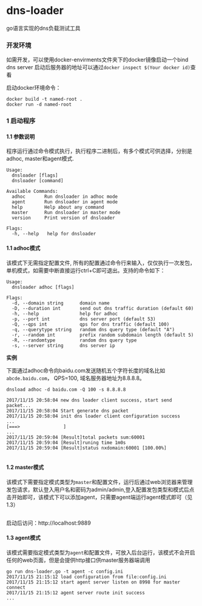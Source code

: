 # dns-loader
go语言实现的dns负载测试工具

### 开发环境

如需开发，可以使用docker-envirments文件夹下的docker镜像启动一个bind dns server
启动后服务器的地址可以通过`docker inspect $(Your docker id)`查看

启动docker环境命令：

```
docker build -t named-root .
docker run -d named-root
```

### 1 启动程序

#### 1.1 参数说明

程序运行通过命令模式执行，执行程序二进制后，有多个模式可供选择，分别是adhoc, master和agent模式.

```shell
Usage:
  dnsloader [flags]
  dnsloader [command]

Available Commands:
  adhoc       Run dnsloader in adhoc mode
  agent       Run dnsloader in agent mode
  help        Help about any command
  master      Run dnsloader in master mode
  version     Print version of dnsloader

Flags:
  -h, --help   help for dnsloader
```


#### 1.1  adhoc模式
 
该模式下无需指定配置文件, 所有的配置通过命令行来输入，仅仅执行一次发包，单机模式，如需要中断直接运行ctrl+C即可退出。支持的命令如下：


```shell
Usage:
  dnsloader adhoc [flags]

Flags:
  -d, --domain string      domain name
  -D, --duration int       send out dns traffic duration (default 60)
  -h, --help               help for adhoc
  -p, --port int           dns server port (default 53)
  -Q, --qps int            qps for dns traffic (default 100)
  -q, --querytype string   random dns query type (default "A")
  -r, --random int         prefix random subdomain length (default 5)
  -R, --randomtype         random dns query type
  -s, --server string      dns server ip
```

**实例** 

下面通过adhoc命令向baidu.com发送随机五个字符长度的域名比如```abcde.baidu.com```， QPS=100, 域名服务器地址为8.8.8.8。

```
dnsload adhoc -d baidu.com -Q 100 -s 8.8.8.8

2017/11/15 20:58:04 new dns loader client success, start send packet...
2017/11/15 20:58:04 Start generate dns packet
2017/11/15 20:58:04 init dns loader client configuration success
...
[===>                ] 
...
2017/11/15 20:59:04 [Result]total packets sum:60001
2017/11/15 20:59:04 [Result]runing time 1m0s
2017/11/15 20:59:04 [Result]status nxdomain:60001 [100.00%]


```
#### 1.2  master模式

该模式下需要指定模式类型为`master`和配置文件，运行后通过web浏览器来管理发包请求，默认登入用户名和密码为admin/admin,登入配置发包类型和模式后点击开始即可，该模式下可以添加agent，只需要agent端运行agent模式即可（见1.3）
```

```
启动后访问：http://localhost:9889

#### 1.3  agent模式

该模式需要指定模式类型为`agent`和配置文件，可放入后台运行，该模式不会开启任何的web页面，但是会提供http接口供master服务器端调用
```
go run dns-loader.go -t agent -c config.ini 
2017/11/15 21:15:12 load configuration from file:config.ini
2017/11/15 21:15:12 start agent server listen on 8998 for master connect
2017/11/15 21:15:12 agent server route init success
...
```


